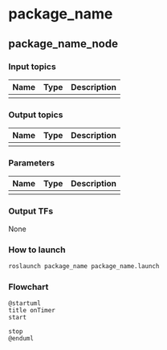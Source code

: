 # package_name

## package_name_node

### Input topics

| Name | Type | Description |
| ---- | ---- | ----------- |
|      |      |             |

### Output topics

| Name | Type | Description |
| ---- | ---- | ----------- |
|      |      |             |

### Parameters

| Name | Type | Description |
| ---- | ---- | ----------- |
|      |      |             |

### Output TFs

None

### How to launch

```sh
roslaunch package_name package_name.launch
```

### Flowchart

```plantuml
@startuml
title onTimer
start

stop
@enduml
```
